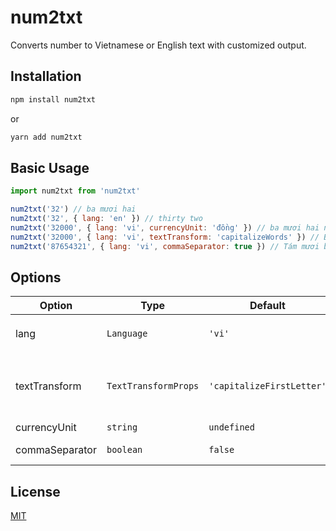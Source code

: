 # num2txt

Converts number to Vietnamese or English text with customized output.

## Installation

```bash
npm install num2txt
```

or

```bash
yarn add num2txt
```

## Basic Usage

```javascript
import num2txt from 'num2txt'

num2txt('32') // ba mươi hai
num2txt('32', { lang: 'en' }) // thirty two
num2txt('32000', { lang: 'vi', currencyUnit: 'đồng' }) // ba mươi hai nghìn đồng
num2txt('32000', { lang: 'vi', textTransform: 'capitalizeWords' }) // Ba Mươi Hai Nghìn
num2txt('87654321', { lang: 'vi', commaSeparator: true }) // Tám mươi bảy triệu, sáu trăm năm mươi tư nghìn, ba trăm hai mươi mốt

```

## Options

| Option                    | Type                 | Default        | Description                                                                        |
| ----------------------- | -------------------- | -------------- | ---------------------------------------------------------------------------------- |
| lang                    | `Language`             | `'vi'`        | Output text language, default to Vietnamese; `Language = 'vi' \| 'en'`
| textTransform           | `TextTransformProps`             | `'capitalizeFirstLetter'`       |  Text transform style `TextTransformProps = 'capitalizeWords' \| 'capitalizeFirstLetter' \| 'uppercase' \| 'lowercase'`                          |
| currencyUnit                    | `string`            | `undefined`        | Unit of currency                                            |
| commaSeparator                 | `boolean`             | `false`          | Comma separator in output text                                                             |

## License

[MIT](https://choosealicense.com/licenses/mit/)
